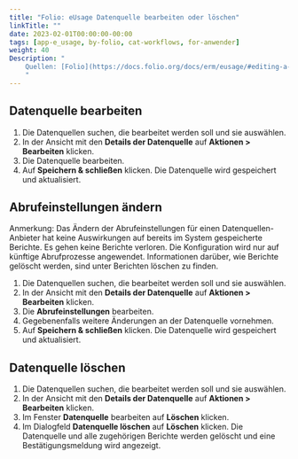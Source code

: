 ```yaml
---
title: "Folio: eUsage Datenquelle bearbeiten oder löschen"
linkTitle: ""
date: 2023-02-01T00:00:00-00:00
tags: [app-e_usage, by-folio, cat-workflows, for-anwender]
weight: 40
Description: "
    Quellen: [Folio](https://docs.folio.org/docs/erm/eusage/#editing-a-usage-data-provider) & [GBV](https://info.gbv.de/pages/viewpage.action?pageId=847904780)
    "
---
```


## Datenquelle bearbeiten

1.  Die Datenquellen suchen, die bearbeitet werden soll und sie auswählen.
2.  In der Ansicht mit den **Details der Datenquelle** auf **Aktionen > Bearbeiten** klicken.
3.  Die Datenquelle bearbeiten.
4.  Auf **Speichern & schließen** klicken. Die Datenquelle wird gespeichert und aktualisiert.

## Abrufeinstellungen ändern

Anmerkung: Das Ändern der Abrufeinstellungen für einen Datenquellen-Anbieter hat keine Auswirkungen auf bereits im System gespeicherte Berichte. Es gehen keine Berichte verloren. Die Konfiguration wird nur auf künftige Abrufprozesse angewendet. Informationen darüber, wie Berichte gelöscht werden, sind unter Berichten löschen zu finden.

1.  Die Datenquellen suchen, die bearbeitet werden soll und sie auswählen.
2.  In der Ansicht mit den **Details der Datenquelle** auf **Aktionen > Bearbeiten** klicken.
3.  Die **Abrufeinstellungen** bearbeiten.
4.  Gegebenenfalls weitere Änderungen an der Datenquelle vornehmen.
5.  Auf **Speichern & schließen** klicken. Die Datenquelle wird gespeichert und aktualisiert.

## Datenquelle löschen

1.  Die Datenquellen suchen, die bearbeitet werden soll und sie auswählen.
2.  In der Ansicht mit den **Details der Datenquelle** auf **Aktionen > Bearbeiten** klicken.
3.  Im Fenster **Datenquelle** bearbeiten auf **Löschen** klicken.
4.  Im Dialogfeld **Datenquelle löschen** auf **Löschen** klicken. Die Datenquelle und alle zugehörigen Berichte werden gelöscht und eine Bestätigungsmeldung wird angezeigt.
